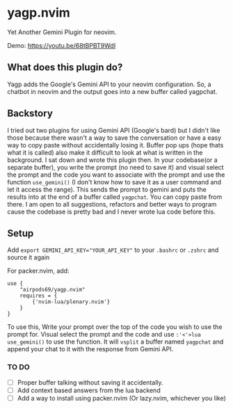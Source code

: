 # yagp.nvim
Yet Another Gemini Plugin for neovim.

Demo: https://youtu.be/68tBPBT9WdI

## What does this plugin do?

Yagp adds the Google's Gemini API to your neovim configuration. So, a chatbot in neovim and the output goes into a new buffer called yagpchat.

## Backstory

I tried out two plugins for using Gemini API (Google's bard) but I didn't like those because there wasn't a way to save the conversation or have a easy way to copy paste without accidentally losing it. Buffer pop ups (hope thats what it is called) also make it difficult to look at what is written in the background.
I sat down and wrote this plugin then. In your codebase(or a separate buffer), you write the prompt (no need to save it) and visual select the prompt and the code you want to associate with the prompt and use the function `use_gemini()` (I don't know how to save it as a user command and let it access the range). This sends the prompt to gemini and puts the results into at the end of a buffer called `yagpchat`. You can copy paste from there.
I am open to all suggestions, refactors and better ways to program cause the codebase is pretty bad and I never wrote lua code before this.


## Setup
Add `export GEMINI_API_KEY="YOUR_API_KEY"` to your `.bashrc` or `.zshrc` and source it again

For packer.nvim, add:
```
use {
    "airpods69/yagp.nvim"
    requires = { 
        {'nvim-lua/plenary.nvim'} 
    }
}
```

To use this, Write your prompt over the top of the code you wish to use the prompt for. Visual select the prompt and the code and use `:'<'>lua use_gemini()` to use the function. It will `vsplit` a buffer named `yagpchat` and append your chat to it with the response from Gemini API.


### TO DO
- [ ] Proper buffer talking without saving it accidentally.
- [ ] Add context based answers from the lua backend
- [ ] Add a way to install using packer.nvim (Or lazy.nvim, whichever you like)
